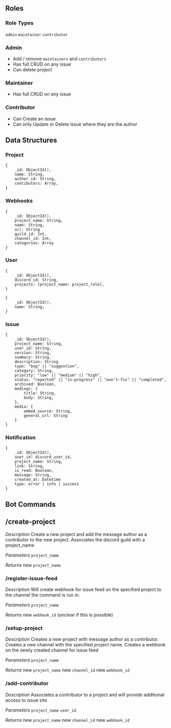 ## Roles
### **Role Types**

`admin`
`maintainer`
`contributor`

### Admin

- Add / remove `maintainers` and `contributors`
- Has full CRUD on any issue
- Can delete project
  
### Maintainer
- Has full CRUD on any issue

### Contributor
- Can Create an issue
- Can only Update or Delete issue where they are the author


## Data Structures

### Project
```
{
    _id: ObjectId(),
    name: String,
    author_id: String,
    contibutors: Array,
}
```

### Webhooks
```
{
    _id: ObjectId(),
    project_name: String,
    name: String,
    url: String
    guild_id: Int,
    channel_id: Int,
    categories: Array
}
```

### User
```
{
    _id: ObjectId(),
    discord_id: String,
    projects: [project_name: project_role],
}
```

```
{
    _id: ObjectId(),
    name: String,
}
```

### Issue
```
{
    _id: ObjectId(),
    project_name: String,
    user_id: String,
    version: String,
    summary: String,
    description: String
    type: "bug" || "suggestion",
    category: String,
    priority: "low" || "medium" || "high",
    status: "reported" || "in-progress" || "won't-fix" || "completed",
    archived: Boolean,
    modlogs: {
        title: String,
        body: String,
    },
    media: {
        embed_source: String,
        general_url: String
    }
}
```

### Notification
```
{
    _id: ObjectId(),
    user_id: discord_user_id,
    project_name: String,
    link: String,
    is_read: Boolean,
    message: String,
    created_at: Datetime
    type: error | info | success
}
```

## Bot Commands

## /create-project
*Description*
Create a new project and add the message author as a contributor to the new project.
Associates the discord guild with a project_name

*Parameters*
`project_name`

*Returns*
new `project_name`

### /register-issue-feed
*Description*
Will create webhook for issue feed on the specified project to the channel the command is run in.

*Parameters*
`project_name`

*Returns*
new `webhook_id` (unclear if this is possible)


### /setup-project
*Description*
Creates a new project with message author as a contributor.
Creates a new channel with the specified project name.
Creates a webhook on the newly created channel for issue feed

*Parameters*
`project_name`

*Returns*
new `project_name`
new `channel_id`
new `webhook_id`


### /add-contributor
*Description*
Associates a contributor to a project and will provide additional access to issue site

*Parameters*
`project_name`
`user_id`

*Returns*
new `project_name`
new `channel_id`
new `webhook_id`